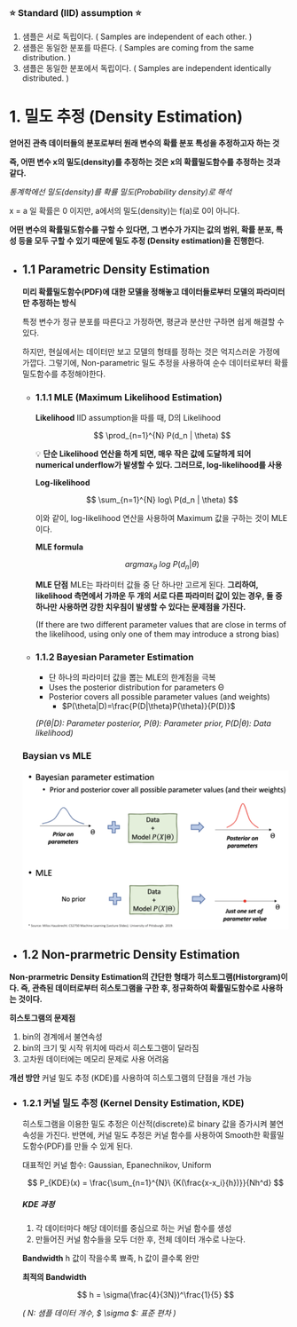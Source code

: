 
### **:star: Standard (IID) assumption :star:**

1. 샘플은 서로 독립이다. ( Samples are independent of each other. )
2. 샘플은 동일한 분포를 따른다. ( Samples are coming from the same distribution. )
3. 샘플은 동일한 분포에서 독립이다. ( Samples are independent identically distributed. )

# 1. 밀도 추정 (Density Estimation)

**얻어진 관측 데이터들의 분포로부터 원래 변수의 확률 분포 특성을 추정하고자 하는 것**

**즉, 어떤 변수 x의 밀도(density)를 추정하는 것은 x의 확률밀도함수를 추정하는 것과 같다.**

*통계학에선 밀도(density)를 확률 밀도(Probability density)로 해석*

x = a 일 확률은 0 이지만, a에서의 밀도(density)는 f(a)로 0이 아니다. 

**어떤 변수의 확률밀도함수를 구할 수 있다면, 그 변수가 가지는 값의 범위, 확률 분포, 특성 등을 모두 구할 수 있기 때문에 밀도 추정 (Density estimation)을 진행한다.**


- ## 1.1 Parametric Density Estimation

    **미리 확률밀도함수(PDF)에 대한 모델을 정해놓고 데이터들로부터 모델의 파라미터만 추정하는 방식** 
    
    특정 변수가 정규 분포를 따른다고 가정하면, 평균과 분산만 구하면 쉽게 해결할 수 있다. 

    하지만, 현실에서는 데이터만 보고 모델의 형태를 정하는 것은 억지스러운 가정에 가깝다. 그렇기에, Non-parametric 밀도 추정을 사용하여 순수 데이터로부터 확률밀도함수를 추정해야한다. 

    - ### 1.1.1 MLE (Maximum Likelihood Estimation)

        **Likelihood**
        IID assumption을 따를 때, D의 Likelihood

        $$
        \prod_{n=1}^{N} P(d_n | \theta)
        $$

        :bulb: **단순 Likelihood 연산을 하게 되면, 매우 작은 값에 도달하게 되어 numerical underflow가 발생할 수 있다. 그러므로, log-likelihood를 사용** 

        **Log-likelihood**

        $$
        \sum_{n=1}^{N} log\ P(d_n | \theta)
        $$

        이와 같이, log-likelihood 연산을 사용하여 Maximum 값을 구하는 것이 MLE 이다. 

        **MLE formula**

        $$
        argmax_{\theta}\ log\ P(d_n|\theta)
        $$

        **MLE 단점**
        MLE는 파라미터 값들 중 단 하나만 고르게 된다. **그리하여, likelihood 측면에서 가까운 두 개의 서로 다른 파라미터 값이 있는 경우, 둘 중 하나만 사용하면 강한 치우침이 발생할 수 있다는 문제점을 가진다.** 

        (If there are two different parameter values that are close in terms of the likelihood, using only one of them may introduce a strong bias)

    - ### 1.1.2 Bayesian Parameter Estimation 
      - 단 하나의 파라미터 값을 뽑는 MLE의 한계점을 극복 
      - Uses the posterior distribution for parameters Θ
      - Posterior covers all possible parameter values (and weights)
          - $P(\theta|D)=\frac{P(D|\theta)P(\theta)}{P(D)}$

      *($P(\theta|D)$: Parameter posterior, $P(\theta)$: Parameter prior, $P(D|\theta)$: Data likelihood)*


    ### Baysian vs MLE 
    <img src="images/baysian_vs_MLE.png" width="500px">

- ## 1.2 Non-prarmetric Density Estimation

**Non-prarmetric Density Estimation의 간단한 형태가 히스토그램(Historgram)이다. 즉, 관측된 데이터로부터 히스토그램을 구한 후, 정규화하여 확률밀도함수로 사용하는 것이다.** 

**히스토그램의 문제점**
1. bin의 경계에서 불연속성
2. bin의 크기 및 시작 위치에 따라서 히스토그램이 달라짐
3. 고차원 데이터에는 메모리 문제로 사용 어려움

**개선 방안**
커널 밀도 추정 (KDE)를 사용하여 히스토그램의 단점을 개선 가능

   - ### 1.2.1 커널 밀도 추정 (Kernel Density Estimation, KDE)

        히스토그램을 이용한 밀도 추정은 이산적(discrete)로 binary 값을 증가시켜 불연속성을 가진다. 반면에, 커널 밀도 추정은 커널 함수를 사용하여 Smooth한 확률밀도함수(PDF)를 만들 수 있게 된다. 

        대표적인 커널 함수: Gaussian, Epanechnikov, Uniform

        $$
        P_{KDE}(x) = \frac{\sum_{n=1}^{N}\ {K(\frac{x-x_i}{h})}}{Nh^d}
        $$
       
        ##### KDE 과정

        1. 각 데이터마다 해당 데이터를 중심으로 하는 커널 함수를 생성
        2. 만들어진 커널 함수들을 모두 더한 후, 전체 데이터 개수로 나눈다. 


        **Bandwidth**
        h 값이 작을수록 뾰족, h 값이 클수록 완만

        **최적의 Bandwidth**
        
        $$
        h = \sigma(\frac{4}{3N})^\frac{1}{5}
        $$

        *( N: 샘플 데이터 개수, $ \sigma $: 표준 편차 )*
